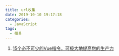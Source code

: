 ```yaml
---
title: url收集
date: 2019-10-10 19:17:18
categories:
  - JavaScript
tags: 
  - 相关
---
```


1. [15个必不可少的Vue指令，可极大地提高您的生产力](https://www.telerik.com/blogs/15-must-have-vue-directives-that-will-significantly-maximize-your-productivity?utm_source=Vue.js+Developers&utm_campaign=86365cdc02-EMAIL_CAMPAIGN_2019_07_01_05_30_COPY_01&utm_medium=email&utm_term=0_ae2f1465e2-86365cdc02-200497621)

